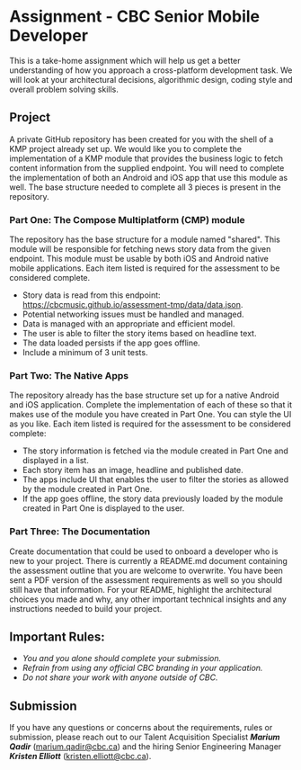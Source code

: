 # Assignment - CBC Senior Mobile Developer
This is a take-home assignment which will help us get a better understanding of how you approach a cross-platform development task. 
We will look at your architectural decisions, algorithmic design, coding style and overall problem solving skills.

## Project
A private GitHub repository has been created for you with the shell of a KMP project already set up. We would like you to complete the 
implementation of a KMP module that provides the business logic to fetch content information from the supplied endpoint. You will need 
to complete the implementation of both an Android and iOS app that use this module as well. The base structure needed to complete all 
3 pieces is present in the repository.

### Part One: The Compose Multiplatform (CMP) module
The repository has the base structure for a module named "shared". This module will be responsible for fetching news story data from 
the given endpoint. This module must be usable by both iOS and Android native mobile applications. Each item listed is required for the 
assessment to be considered complete.
- Story data is read from this endpoint: https://cbcmusic.github.io/assessment-tmp/data/data.json.
- Potential networking issues must be handled and managed.
- Data is managed with an appropriate and efficient model.
- The user is able to filter the story items based on headline text.
- The data loaded persists if the app goes offline.
- Include a minimum of 3 unit tests.

### Part Two: The Native Apps
The repository already has the base structure set up for a native Android and iOS application. Complete the implementation of each of these 
so that it makes use of the module you have created in Part One. You can style the UI as you like. Each item listed is required for the 
assessment to be considered complete:

- The story information is fetched via the module created in Part One and displayed in a list.
- Each story item has an image, headline and published date.
- The apps include UI that enables the user to filter the stories as allowed by the module created in Part One.
- If the app goes offline, the story data previously loaded by the module created in Part One is displayed to the user.

### Part Three: The Documentation

Create documentation that could be used to onboard a developer who is new to your project. There is currently a README.md document containing 
the assessment outline that you are welcome to overwrite. You have been sent a PDF version of the assessment requirements as well so 
you should still have that information. For your README, highlight the architectural choices you made and why, any other important 
technical insights and any instructions needed to build your project. 

## Important Rules:
- *You and you alone should complete your submission.*
- *Refrain from using any official CBC branding in your application.*
- *Do not share your work with anyone outside of CBC.*

## Submission
If you have any questions or concerns about the requirements, rules or submission, please reach out to our Talent Acquisition Specialist ***Marium Qadir***
(marium.qadir@cbc.ca) and the hiring Senior Engineering Manager ***Kristen Elliott*** (kristen.elliott@cbc.ca).
